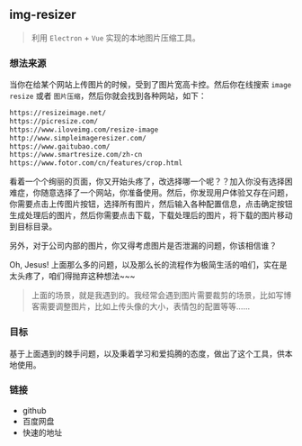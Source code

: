 ## img-resizer

> 利用 `Electron` + `Vue` 实现的本地图片压缩工具。

### 想法来源

当你在给某个网站上传图片的时候，受到了图片宽高卡控。然后你在线搜索 `image resize` 或者 `图片压缩`，然后你就会找到各种网站，如下：

```sh
https://resizeimage.net/
https://picresize.com/
https://www.iloveimg.com/resize-image
http://www.simpleimageresizer.com/
https://www.gaitubao.com/
https://www.smartresize.com/zh-cn
https://www.fotor.com/cn/features/crop.html
```

看着一个个绚丽的页面，你又开始头疼了，改选择哪一个呢？？加入你没有选择困难症，你随意选择了一个网站，你准备使用。然后，你发现用户体验又存在问题，你需要点击上传图片按钮，选择所有图片，然后输入各种配置信息，点击确定按钮生成处理后的图片，然后你需要点击下载，下载处理后的图片，将下载的图片移动到目标目录。

另外，对于公司内部的图片，你又得考虑图片是否泄漏的问题，你该相信谁？

Oh, Jesus! 上面那么多的问题，以及那么长的流程作为极简生活的咱们，实在是太头疼了，咱们得抛弃这种想法~~~

> 上面的场景，就是我遇到的。我经常会遇到图片需要裁剪的场景，比如写博客需要调整图片，比如上传头像的大小，表情包的配置等等......

### 目标

基于上面遇到的棘手问题，以及秉着学习和爱捣腾的态度，做出了这个工具，供本地使用。


### 链接

* github 
* 百度网盘
* 快速的地址
